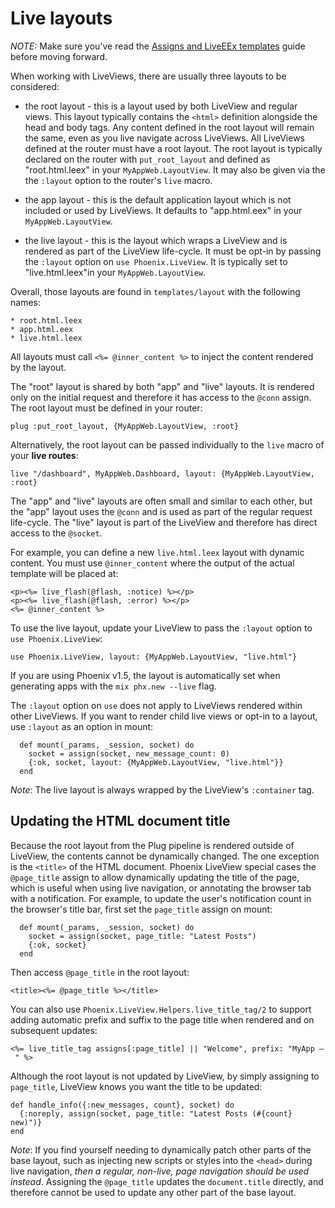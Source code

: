 # Live layouts

*NOTE:* Make sure you've read the [Assigns and LiveEEx templates](assigns-eex.md)
guide before moving forward.

When working with LiveViews, there are usually three layouts to be
considered:

  * the root layout - this is a layout used by both LiveView and
    regular views. This layout typically contains the `<html>`
    definition alongside the head and body tags. Any content defined
    in the root layout will remain the same, even as you live navigate
    across LiveViews. All LiveViews defined at the router must have
    a root layout. The root layout is typically declared on the
    router with `put_root_layout` and defined as "root.html.leex"
    in your `MyAppWeb.LayoutView`. It may also be given via the
    the `:layout` option to the router's `live` macro.

  * the app layout - this is the default application layout which
    is not included or used by LiveViews. It defaults to "app.html.eex"
    in your `MyAppWeb.LayoutView`.

  * the live layout - this is the layout which wraps a LiveView and
    is rendered as part of the LiveView life-cycle. It must be opt-in
    by passing the `:layout` option on `use Phoenix.LiveView`. It is
    typically set to "live.html.leex"in your `MyAppWeb.LayoutView`.

Overall, those layouts are found in `templates/layout` with the
following names:

    * root.html.leex
    * app.html.eex
    * live.html.leex

All layouts must call `<%= @inner_content %>` to inject the
content rendered by the layout.

The "root" layout is shared by both "app" and "live" layouts.
It is rendered only on the initial request and therefore it
has access to the `@conn` assign. The root layout must be defined
in your router:

    plug :put_root_layout, {MyAppWeb.LayoutView, :root}

Alternatively, the root layout can be passed individually to the
`live` macro of your **live routes**:

    live "/dashboard", MyAppWeb.Dashboard, layout: {MyAppWeb.LayoutView, :root}

The "app" and "live" layouts are often small and similar to each
other, but the "app" layout uses the `@conn` and is used as part
of the regular request life-cycle. The "live" layout is part of
the LiveView and therefore has direct access to the `@socket`.

For example, you can define a new `live.html.leex` layout with
dynamic content. You must use `@inner_content` where the output
of the actual template will be placed at:

    <p><%= live_flash(@flash, :notice) %></p>
    <p><%= live_flash(@flash, :error) %></p>
    <%= @inner_content %>

To use the live layout, update your LiveView to pass the `:layout`
option to `use Phoenix.LiveView`:

    use Phoenix.LiveView, layout: {MyAppWeb.LayoutView, "live.html"}

If you are using Phoenix v1.5, the layout is automatically set
when generating apps with the `mix phx.new --live` flag.

The `:layout` option on `use` does not apply to LiveViews rendered
within other LiveViews. If you want to render child live views or
opt-in to a layout, use `:layout` as an option in mount:

      def mount(_params, _session, socket) do
        socket = assign(socket, new_message_count: 0)
        {:ok, socket, layout: {MyAppWeb.LayoutView, "live.html"}}
      end

*Note*: The live layout is always wrapped by the LiveView's `:container` tag.

## Updating the HTML document title

Because the root layout from the Plug pipeline is rendered outside of
LiveView, the contents cannot be dynamically changed. The one exception
is the `<title>` of the HTML document. Phoenix LiveView special cases
the `@page_title` assign to allow dynamically updating the title of the
page, which is useful when using live navigation, or annotating the browser
tab with a notification. For example, to update the user's notification
count in the browser's title bar, first set the `page_title` assign on
mount:

      def mount(_params, _session, socket) do
        socket = assign(socket, page_title: "Latest Posts")
        {:ok, socket}
      end

Then access `@page_title` in the root layout:

    <title><%= @page_title %></title>

You can also use `Phoenix.LiveView.Helpers.live_title_tag/2` to support
adding automatic prefix and suffix to the page title when rendered and
on subsequent updates:

    <%= live_title_tag assigns[:page_title] || "Welcome", prefix: "MyApp – " %>

Although the root layout is not updated by LiveView, by simply assigning
to `page_title`, LiveView knows you want the title to be updated:

    def handle_info({:new_messages, count}, socket) do
      {:noreply, assign(socket, page_title: "Latest Posts (#{count} new)")}
    end

*Note*: If you find yourself needing to dynamically patch other parts of the
base layout, such as injecting new scripts or styles into the `<head>` during
live navigation, *then a regular, non-live, page navigation should be used
instead*. Assigning the `@page_title` updates the `document.title` directly,
and therefore cannot be used to update any other part of the base layout.
